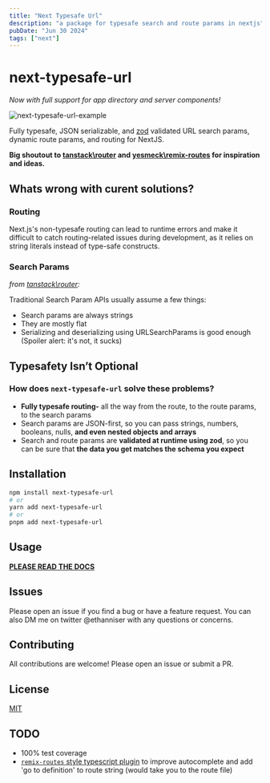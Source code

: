 ```yaml
---
title: "Next Typesafe Url"
description: "a package for typesafe search and route params in nextjs"
pubDate: "Jun 30 2024"
tags: ["next"]
---
```

# next-typesafe-url

_Now with full support for app directory and server components!_

![next-typesafe-url-example](https://github.com/ethanniser/next-typesafe-url/assets/100045248/682e2a01-7e7f-4e44-adb5-6512b22eaadf)

Fully typesafe, JSON serializable, and [zod](https://www.npmjs.com/package/zod) validated URL search params, dynamic route params, and routing for NextJS.

**Big shoutout to [tanstack\router](https://github.com/tanstack/router) and [yesmeck\remix-routes](https://github.com/yesmeck/remix-routes) for inspiration and ideas.**

## Whats wrong with curent solutions?

### Routing

Next.js's non-typesafe routing can lead to runtime errors and make it difficult to catch routing-related issues during development, as it relies on string literals instead of type-safe constructs.

### Search Params

_from [tanstack\router](https://tanstack.com/router/v1/docs/guide/search-params):_

Traditional Search Param APIs usually assume a few things:

- Search params are always strings
- They are mostly flat
- Serializing and deserializing using URLSearchParams is good enough (Spoiler alert: it's not, it sucks)

## Typesafety Isn’t Optional

### How does `next-typesafe-url` solve these problems?

- **Fully typesafe routing-** all the way from the route, to the route params, to the search params
- Search params are JSON-first, so you can pass strings, numbers, booleans, nulls, **and even nested objects and arrays**
- Search and route params are **validated at runtime using zod**, so you can be sure that **the data you get matches the schema you expect**

## Installation

```bash
npm install next-typesafe-url
# or
yarn add next-typesafe-url
# or
pnpm add next-typesafe-url
```

## Usage

**[PLEASE READ THE DOCS](https://next-typesafe-url.dev)**

## Issues

Please open an issue if you find a bug or have a feature request.
You can also DM me on twitter @ethanniser with any questions or concerns.

## Contributing

All contributions are welcome! Please open an issue or submit a PR.

## License

[MIT](https://github.com/ethanniser/next-typesafe-url/blob/main/LICENSE)

## TODO

- 100% test coverage
- [`remix-routes` style typescript plugin](https://github.com/yesmeck/remix-routes/tree/master/packages/typescript-remix-routes-plugin) to improve autocomplete and add 'go to definition' to route string (would take you to the route file)